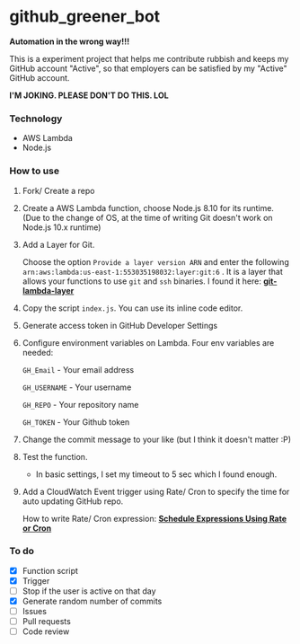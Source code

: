 # github_greener_bot

**Automation in the wrong way!!!**

This is a experiment project that helps me contribute rubbish and keeps my GitHub account "Active", so that employers can be satisfied by my "Active" GitHub account.

**I'M JOKING. PLEASE DON'T DO THIS. LOL**



### Technology

* AWS Lambda
* Node.js

### How to use

1. Fork/ Create a repo
2. Create a AWS Lambda function, choose Node.js 8.10 for its runtime. (Due to the change of OS, at the time of writing Git doesn't work on Node.js 10.x runtime)

3. Add a Layer for Git. 

   Choose the option `Provide a layer version ARN` and enter the following `arn:aws:lambda:us-east-1:553035198032:layer:git:6` . It is a layer that allows your functions to use `git` and `ssh` binaries. I found it here: **[git-lambda-layer](https://github.com/lambci/git-lambda-layer)**

4. Copy the script `index.js`. You can use its inline code editor.

5. Generate access token in GitHub Developer Settings

6. Configure environment variables on Lambda. Four env variables are needed:

   `GH_Email` - Your email address

   `GH_USERNAME` - Your username

   `GH_REPO` - Your repository name

   `GH_TOKEN` - Your Github token

7. Change the commit message to your like (but I think it doesn't matter :P)

8. Test the function.

   * In basic settings, I set my timeout to 5 sec which I found enough.

9. Add a CloudWatch Event trigger using Rate/ Cron to specify the time for auto updating GitHub repo.

   How to write Rate/ Cron expression: **[Schedule Expressions Using Rate or Cron](https://docs.aws.amazon.com/lambda/latest/dg/tutorial-scheduled-events-schedule-expressions.html)**

### To do

- [x] Function script
- [x] Trigger
- [ ] Stop if the user is active on that day
- [x] Generate random number of commits
- [ ] Issues
- [ ] Pull requests
- [ ] Code review